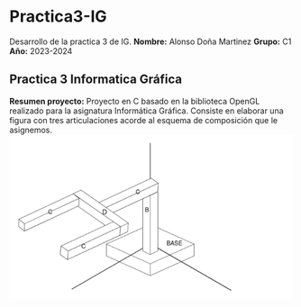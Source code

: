 # Practica3-IG
Desarrollo de la practica 3 de IG.
**Nombre:** Alonso Doña Martinez
**Grupo:** C1
**Año:** 2023-2024
## Practica 3 Informatica Gráfica
**Resumen proyecto:**
Proyecto en C basado en la biblioteca OpenGL realizado para la asignatura Informática Gráfica.
Consiste en elaborar una figura con tres articulaciones acorde al esquema de composición que le asignemos.
<br>
![Portada](https://github.com/alonsodm12/Practica3-IG/blob/main/portada.png)
